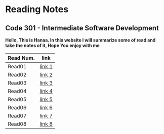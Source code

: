 # Reading Notes  

## Code 301 - Intermediate Software Development

**Hello, This is Hanaa. In this website I will summarize some of read and take the notes of it, Hope You enjoy with me** 

| Read Num. |    link    |
|-----------|------------|
|  Read01   |[link 1](https://hanaaghazzi.github.io/reading-notes301/read01)|
|  Read02   |[link 2](https://hanaaghazzi.github.io/reading-notes301/read02)|
|  Read03   |[link 3](https://hanaaghazzi.github.io/reading-notes301/read03)|
|  Read04   |[link 4](https://hanaaghazzi.github.io/reading-notes301/read04)|
|  Read05   |[link 5](https://hanaaghazzi.github.io/reading-notes301/read05)|
|  Read06   |[link 6](https://hanaaghazzi.github.io/reading-notes301/read06)|
|  Read07   |[link 7](https://hanaaghazzi.github.io/reading-notes301/read07)|
|  Read08   |[link 8](https://hanaaghazzi.github.io/reading-notes301/read08)|

